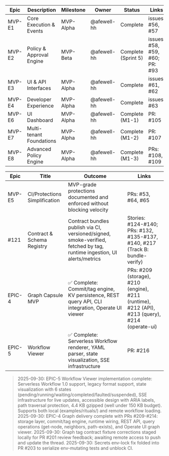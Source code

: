 | Epic   | Description | Milestone  | Owner | Status       | Links           |
|--------|-------------|------------|-------|--------------|-----------------|
| MVP-E1 | Core Execution & Events | MVP-Alpha  | @afewell-hh | Complete  | issues: #56, #57 |
| MVP-E2 | Policy & Approval Engine | MVP-Beta  | @afewell-hh | Complete (Sprint 5) | issues: #58, #59, #60; PR: #93 |
| MVP-E3 | UI & API Interfaces | MVP-Alpha  | @afewell-hh | Complete  | issues: #61, #62 |
| MVP-E4 | Developer Experience | MVP-Alpha  | @afewell-hh | Complete  | issues: #63 |
| MVP-E6 | UI Dashboard | MVP-Alpha  | @afewell-hh | Complete (M1-1) | PR: #105 |
| MVP-E7 | Multi-tenant Foundations | MVP-Alpha  | @afewell-hh | Complete (M1-2) | PR: #107 |
| MVP-E8 | Advanced Policy Engine | MVP-Alpha  | @afewell-hh | Complete (M1-3) | PRs: #108, #109 |

| Epic | Title | Outcome | Links |
|------|-------|---------|-------|
| MVP-E5 | CI/Protections Simplification | MVP-grade protections documented and enforced without blocking velocity | PRs: #53, #64, #65 |
| #121 | Contract & Schema Registry | Contract bundles publish via CI, versioned/signed, smoke-verified, fetched by tag, runtime ingestion, UI alerts/metrics | Stories: #124-#140; PRs: #132, #135-#137, #140, #217 (Track B: bundle-verify) |
| EPIC-4 | Graph Capsule MVP | ✅ Complete: Commit/tag engine, KV persistence, REST query API, CLI integration, Operate UI viewer | PRs: #209 (storage), #210 (engine), #211 (runtime), #212 (API), #213 (query), #214 (operate-ui) |
| EPIC-5 | Workflow Viewer | ✅ Complete: Serverless Workflow renderer, YAML parser, state visualization, SSE infrastructure | PR: #216 |

> 2025-09-30: EPIC-5 Workflow Viewer implementation complete: Serverless Workflow 1.0 support, legacy format support, state visualization with 6 states (pending/running/waiting/completed/faulted/suspended), SSE infrastructure for live updates, accessible design with ARIA labels, path traversal protection, 4.4 KB gzipped (well under 150 KB budget). Supports both local (examples/rituals/) and remote workflow loading.
> 2025-09-30: EPIC-4 Graph delivery complete with PRs #209-#214: storage layer, commit/tag engine, runtime wiring, REST API, query operations (get-node, neighbors, path-exists), and Operate UI graph viewer.
> 2025-09-30: Graph tag contract fixture corrections staged locally for PR #201 review feedback; awaiting remote access to push and update the thread.
> 2025-09-30: Secrets env-lock fix folded into PR #203 to serialize env-mutating tests and unblock CI.
